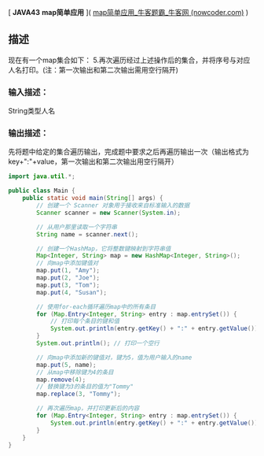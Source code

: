 [ **JAVA43** **map简单应用** ]( [map简单应用_牛客题霸_牛客网 (nowcoder.com)](https://www.nowcoder.com/practice/7a47e465315c40848d5daba676f9ac29?tpId=220&tqId=2117897&ru=/exam/oj&qru=/ta/primary-grammar-java/question-ranking&sourceUrl=%2Fexam%2Foj) )

## 描述

现在有一个map集合如下：    5.再次遍历经过上述操作后的集合，并将序号与对应人名打印。(注：第一次输出和第二次输出需用空行隔开)

### 输入描述：

String类型人名

### 输出描述：

先将题中给定的集合遍历输出，完成题中要求之后再遍历输出一次（输出格式为key+":"+value，第一次输出和第二次输出用空行隔开）

```java
import java.util.*;

public class Main {
    public static void main(String[] args) {
        // 创建一个 Scanner 对象用于接收来自标准输入的数据
        Scanner scanner = new Scanner(System.in);

        // 从用户那里读取一个字符串
        String name = scanner.next();

        // 创建一个HashMap，它将整数键映射到字符串值
        Map<Integer, String> map = new HashMap<Integer, String>();
        // 向map中添加键值对
        map.put(1, "Amy");
        map.put(2, "Joe");
        map.put(3, "Tom");
        map.put(4, "Susan");

        // 使用for-each循环遍历map中的所有条目
        for (Map.Entry<Integer, String> entry : map.entrySet()) {
            // 打印每个条目的键和值
            System.out.println(entry.getKey() + ":" + entry.getValue());
        }
        System.out.println(); // 打印一个空行

        // 向map中添加新的键值对，键为5，值为用户输入的name
        map.put(5, name);
        // 从map中移除键为4的条目
        map.remove(4);
        // 替换键为3的条目的值为"Tommy"
        map.replace(3, "Tommy");

        // 再次遍历map，并打印更新后的内容
        for (Map.Entry<Integer, String> entry : map.entrySet()) {
            System.out.println(entry.getKey() + ":" + entry.getValue());
        }
    }
}

```

